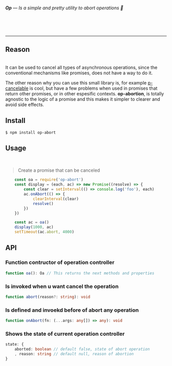<br>
<br>
<br>

_**Op** — Is a simple and pretty utility to abort operations 🚏_

<br>
<br>
<br>

---

## Reason
<br>
It can be used to cancel all types of asynchronous operations, since the conventional mechanisms like promises, does not have a way to do it.

The other reason why you can use this small library is, for example [p-cancelable](https://github.com/sindresorhus/p-cancelable) is cool, but have a few problems when used in promises that return other promises, 
or in other espesific contexts. 
**op-abortion**, is totally agnostic to the logic of a promise and this makes it simpler to clearer and avoid side effects.


## Install

```
$ npm install op-abort
```

## Usage
<br>

> Create a promise that can be canceled

```js
    const oa = require('op-abort')
    const display = (each, ac) => new Promise((resolve) => {
        const clear = setInterval(() => console.log('foo'), each)
        ac.onAbort(() => {
            clearInterval(clear)
            resolve()
        })
    })

    const ac = oa()
    display(1000, ac)
    setTimeout(ac.abort, 4000)
```

## API

### Function contructor of operation controller
```ts
function oa(): Oa // This returns the next methods and properties
```

### Is invoked when u want cancel the operation
```ts
function abort(reason?: string): void
```

### Is defined and invoekd before of abort any operation
```ts
function onAbort(fn: (...args: any[]) => any): void
```

### Shows the state of current operation controller 
```ts
state: {
    aborted: boolean // default false, state of abort operation
    , reason: string // default null, reason of abortion
}
```

